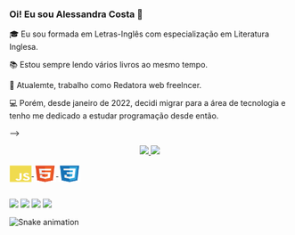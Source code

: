 ### Oi! Eu sou Alessandra Costa 👋

🎓 Eu sou formada em Letras-Inglês com especialização em Literatura Inglesa. 

📚 Estou sempre lendo vários livros ao mesmo tempo. 

🔨 Atualemte, trabalho como Redatora web freelncer.

💻 Porém, desde janeiro de 2022, decidi migrar para a área de tecnologia e tenho me dedicado a estudar programação desde então.

-->

<div align="center">
  <a href="https://github.com/alessandracostabc">
  <img height="180em" src="https://github-readme-stats.vercel.app/api?username=alessandracostabc&show_icons=true&theme=dracula&include_all_commits=true&count_private=true"/>
  <img height="180em" src="https://github-readme-stats.vercel.app/api/top-langs/?username=alessandracostabc&layout=compact&langs_count=7&theme=dracula"/>
</div>
  
  <div style="display: inline_block"><br>
   <img align="center" alt="Rafa-Js" height="30" width="40" src="https://raw.githubusercontent.com/devicons/devicon/master/icons/javascript/javascript-plain.svg">
   <img align="center" alt="Rafa-HTML" height="30" width="40" src="https://raw.githubusercontent.com/devicons/devicon/master/icons/html5/html5-original.svg">
    <img align="center" alt="Rafa-CSS" height="30" width="40" src="https://raw.githubusercontent.com/devicons/devicon/master/icons/css3/css3-original.svg">
 </div>
  
  ##
  
  <div> 
    
  <a href="https://www.youtube.com/channel/UCvsI3pk80zcRK1Vv8Fd7pdA" target="_blank"><img src="https://img.shields.io/badge/YouTube-FF0000?style=for-the-badge&logo=youtube&logoColor=white" target="_blank"></a>
  <a href="https://instagram.com/alessandracostax" target="_blank"><img src="https://img.shields.io/badge/-Instagram-%23E4405F?style=for-the-badge&logo=instagram&logoColor=white" target="_blank"></a>
 	<a href = "mailto:alessandracostabc@gmail.com"><img src="https://img.shields.io/badge/-Gmail-%23333?style=for-the-badge&logo=gmail&logoColor=white" target="_blank"></a>
  <a href="https://www.linkedin.com/in/alessandracostabc" target="_blank"><img src="https://img.shields.io/badge/-LinkedIn-%230077B5?style=for-the-badge&logo=linkedin&logoColor=white" target="_blank"></a> 
 
   ![Snake animation](https://github.com/alessandracostabc/alessandracostabc/blob/output/github-contribution-grid-snake.svg)
    
</div>
